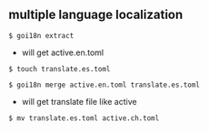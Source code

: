 ## multiple language localization

`$ goi18n extract`

- will get active.en.toml

`$ touch translate.es.toml` 

`$ goi18n merge active.en.toml translate.es.toml`

- will get translate file like active

`$ mv translate.es.toml active.ch.toml`

